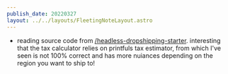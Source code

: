 ```yaml
---
publish_date: 20220327    
layout: ../../layouts/FleetingNoteLayout.astro
---
```

- reading source code from [/headless-dropshipping-starter](https://github.com/notrab/headless-dropshipping-starter). interesting that the tax calculator relies on printfuls tax estimator, from which I've seen is not 100% correct and has more nuiances depending on the region you want to ship to!
